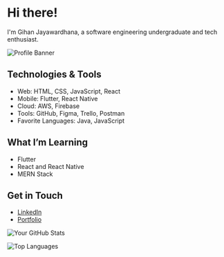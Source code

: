# Hi there! 
I'm Gihan Jayawardhana, a software engineering undergraduate and tech enthusiast.

![Profile Banner](https://capsule-render.vercel.app/api?type=waving&color=gradient&height=200&section=header&text=Gihan%Jayawardhana&fontSize=70&animation=fadeIn)

##  Technologies & Tools
-  Web: HTML, CSS, JavaScript, React
-  Mobile: Flutter, React Native
-  Cloud: AWS, Firebase
-  Tools: GitHub, Figma, Trello, Postman
-  Favorite Languages: Java, JavaScript

##  What I’m Learning
- Flutter
- React and React Native
- MERN Stack

##  Get in Touch
- [LinkedIn](https://www.linkedin.com/in/gihan-jayawardhana-ab4468262/)
- [Portfolio](https://yourwebsite.com)

![Your GitHub Stats](https://github-readme-stats.vercel.app/api?username=GihanJY&show_icons=true)

![Top Languages](https://github-readme-stats.vercel.app/api/top-langs/?username=GihanJY&layout=compact&theme=radical&animation=fadeIn)

